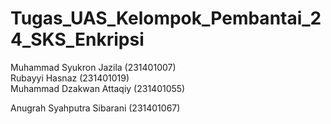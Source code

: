 # Tugas_UAS_Kelompok_Pembantai_24_SKS_Enkripsi 
Muhammad Syukron Jazila (231401007) <br>
Rubayyi Hasnaz (231401019) <br>
Muhammad Dzakwan Attaqiy (231401055)


Anugrah Syahputra Sibarani (231401067)
